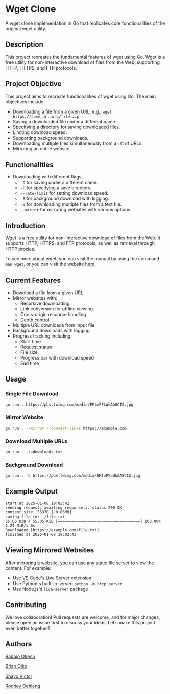 # Wget Clone

A wget clone implementation in Go that replicates core functionalities of the original wget utility.

## Description
This project recreates the fundamental features of wget using Go. Wget is a free utility for non-interactive download of files from the Web, supporting HTTP, HTTPS, and FTP protocols.

## Project Objective
This project aims to recreate functionalities of wget using Go. The main objectives include:

- Downloading a file from a given URL, e.g., `wget https://some_url.org/file.zip`
- Saving a downloaded file under a different name.
- Specifying a directory for saving downloaded files.
- Limiting download speed.
- Supporting background downloads.
- Downloading multiple files simultaneously from a list of URLs.
- Mirroring an entire website.

## Functionalities

- Downloading with different flags:
  - `-O` for saving under a different name.
  - `-P` for specifying a save directory.
  - `--rate-limit` for setting download speed.
  - `-B` for background download with logging.
  - `-i` for downloading multiple files from a text file.
  - `--mirror` for mirroring websites with various options.

## Introduction
Wget is a free utility for non-interactive download of files from the Web. It supports HTTP, HTTPS, and FTP protocols, as well as retrieval through HTTP proxies.

To see more about wget, you can visit the manual by using the command `man wget`, or you can visit the website [here](https://www.gnu.org/software/wget/).

## Current Features
- Download a file from a given URL
- Mirror websites with:
  - Recursive downloading
  - Link conversion for offline viewing
  - Cross-origin resource handling
  - Depth control
- Multiple URL downloads from input file
- Background downloads with logging
- Progress tracking including:
  - Start time
  - Request status
  - File size
  - Progress bar with download speed
  - End time

## Usage

### Single File Download
```bash
go run . https://pbs.twimg.com/media/EMtmPFLWkAA8CIS.jpg
```

### Mirror Website
```bash
go run . --mirror --convert-links https://example.com
```

### Download Multiple URLs
```bash
go run . -i=downloads.txt
```

### Background Download
```bash
go run . -B https://pbs.twimg.com/media/EMtmPFLWkAA8CIS.jpg
```

## Example Output
```
start at 2025-01-08 19:02:42
sending request, awaiting response... status 200 OK
content size: 56370 [~0.06MB]
saving file to: ./file.txt
55.05 KiB / 55.05 KiB [====================================] 100.00% 1.24 MiB/s 0s
Downloaded [https://example.com/file.txt]
finished at 2025-01-08 19:02:43
```

## Viewing Mirrored Websites
After mirroring a website, you can use any static file server to view the content. For example:
- Use VS Code's Live Server extension
- Use Python's built-in server: `python -m http.server`
- Use Node.js's `live-server` package


## Contributing

We love collaboration! Pull requests are welcome, and for major changes, please open an issue first to discuss your ideas. Let’s make this project even better together! 

## Authors

[Rabbin Otieno](https://learn.zone01kisumu.ke/git/rotieno)

[Brian Oiko](https://learn.zone01kisumu.ke/git/bobaigwa/wget.git)

[Shayo Victor](https://learn.zone01kisumu.ke/git/svictor)

[Rodney Ochieng](https://learn.zone01kisumu.ke/git/rodnochieng)

